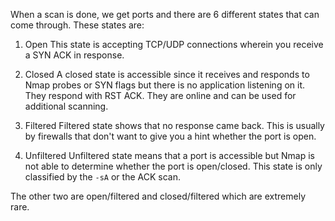 
When a scan is done, we get ports and there are 6 different states that can come through.
These states are:

1. Open
	This state is accepting TCP/UDP connections wherein you receive a SYN ACK in response.

2. Closed
	A closed state is accessible since it receives and responds to Nmap probes or SYN flags but there is no application listening on it. They respond with RST ACK.
	They are online and can be used for additional scanning.

3. Filtered
	Filtered state shows that no response came back. This is usually by firewalls that don't want to give you a hint whether the port is open.

4. Unfiltered
	Unfiltered state means that a port is accessible but Nmap is not able to determine whether the port is open/closed.
	This state is only classified by the `-sA` or the ACK scan.

The other two are open/filtered and closed/filtered which are extremely rare.